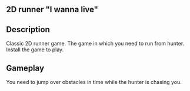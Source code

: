 ## 2D runner "I wanna live"
## Description
Classic 2D runner game.
The game in which you need to run from hunter.
Install the game to play.
## Gameplay 
You need to jump over obstacles in time while the hunter is chasing you.
